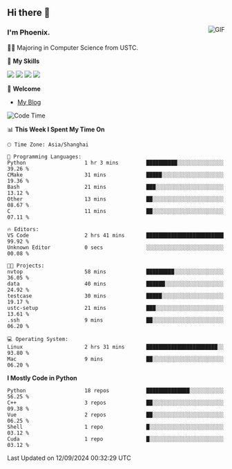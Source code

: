 ## Hi there 👋
<img align="right" alt="GIF" src="https://raw.githubusercontent.com/JoeyBling/JoeyBling/master/pic/pusheencode.gif" />

### I'm Phoenix.

👨‍🎓 Majoring in Computer Science from USTC.

🌟 **My Skills**

![](https://img.shields.io/badge/-Python-3e74a2?style=flat-square&logo=Python&logoColor=fff)
![](https://img.shields.io/badge/-C++-9f62a5?style=flat&logo=cplusplus&logoColor=white)
![](https://img.shields.io/badge/-Linux-185886?style=flat-square&logo=Linux&logoColor=fff)
![](https://img.shields.io/badge/-Rust-ff4136?style=flat-square&logo=Rust&logoColor=fff)

💬 **Welcome**

- [My Blog](https://ysy-phoenix.github.io/)

<!--START_SECTION:waka-->
![Code Time](http://img.shields.io/badge/Code%20Time-783%20hrs-blue)

📊 **This Week I Spent My Time On** 

```text
🕑︎ Time Zone: Asia/Shanghai

💬 Programming Languages: 
Python                   1 hr 3 mins         ██████████░░░░░░░░░░░░░░░   39.26 % 
CMake                    31 mins             █████░░░░░░░░░░░░░░░░░░░░   19.36 % 
Bash                     21 mins             ███░░░░░░░░░░░░░░░░░░░░░░   13.12 % 
Other                    13 mins             ██░░░░░░░░░░░░░░░░░░░░░░░   08.67 % 
C                        11 mins             ██░░░░░░░░░░░░░░░░░░░░░░░   07.11 % 

🔥 Editors: 
VS Code                  2 hrs 41 mins       █████████████████████████   99.92 % 
Unknown Editor           0 secs              ░░░░░░░░░░░░░░░░░░░░░░░░░   00.08 % 

🐱‍💻 Projects: 
nvtop                    58 mins             █████████░░░░░░░░░░░░░░░░   36.05 % 
data                     40 mins             ██████░░░░░░░░░░░░░░░░░░░   24.92 % 
testcase                 30 mins             █████░░░░░░░░░░░░░░░░░░░░   19.17 % 
ustc-setup               21 mins             ███░░░░░░░░░░░░░░░░░░░░░░   13.61 % 
.ssh                     9 mins              ██░░░░░░░░░░░░░░░░░░░░░░░   06.20 % 

💻 Operating System: 
Linux                    2 hrs 31 mins       ███████████████████████░░   93.80 % 
Mac                      9 mins              ██░░░░░░░░░░░░░░░░░░░░░░░   06.20 % 
```

**I Mostly Code in Python** 

```text
Python                   18 repos            ██████████████░░░░░░░░░░░   56.25 % 
C++                      3 repos             ██░░░░░░░░░░░░░░░░░░░░░░░   09.38 % 
Vue                      2 repos             ██░░░░░░░░░░░░░░░░░░░░░░░   06.25 % 
Shell                    1 repo              █░░░░░░░░░░░░░░░░░░░░░░░░   03.12 % 
Cuda                     1 repo              █░░░░░░░░░░░░░░░░░░░░░░░░   03.12 % 
```




 Last Updated on 12/09/2024 00:32:29 UTC
<!--END_SECTION:waka-->

<!--
**ysy-phoenix/ysy-phoenix** is a ✨ _special_ ✨ repository because its `README.md` (this file) appears on your GitHub profile.

Here are some ideas to get you started:

- 🔭 I’m currently working on ...
- 🌱 I’m currently learning ...
- 👯 I’m looking to collaborate on ...
- 🤔 I’m looking for help with ...
- 💬 Ask me about ...
- 📫 How to reach me: ...
- 😄 Pronouns: ...
- ⚡ Fun fact: ...
-->
